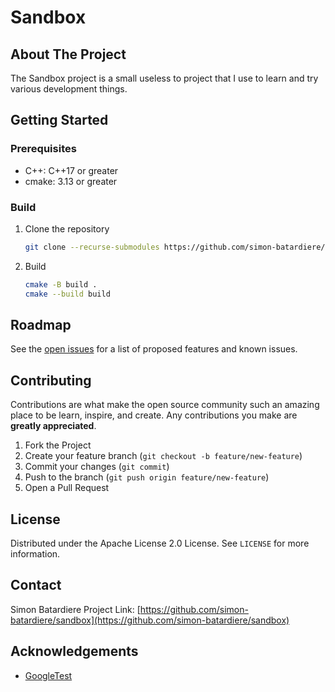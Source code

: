 # Sandbox

## About The Project
The Sandbox project is a small useless to project that I use to learn and try various development things.

## Getting Started

### Prerequisites
* C++: C++17 or greater
* cmake: 3.13 or greater

### Build
1. Clone the repository
   ```sh
   git clone --recurse-submodules https://github.com/simon-batardiere/sandbox.git
   ```
2. Build
   ```sh
   cmake -B build .
   cmake --build build
   ```

## Roadmap
See the [open issues](https://github.com/simon-batardiere/sandbox/issues) for a list of proposed features and known issues.

## Contributing
Contributions are what make the open source community such an amazing place to be learn, inspire, and create. Any contributions you make are **greatly appreciated**.
1. Fork the Project
2. Create your feature branch (`git checkout -b feature/new-feature`)
3. Commit your changes (`git commit`)
4. Push to the branch (`git push origin feature/new-feature`)
5. Open a Pull Request

## License
Distributed under the Apache License 2.0 License. See `LICENSE` for more information.

## Contact
Simon Batardiere
Project Link: [https://github.com/simon-batardiere/sandbox](https://github.com/simon-batardiere/sandbox)

## Acknowledgements
* [GoogleTest](https://github.com/google/googletest)
